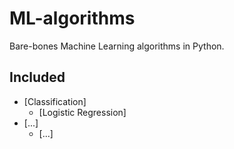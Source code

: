 # ML-algorithms

Bare-bones Machine Learning algorithms in Python.

## Included
- [Classification]
  * [Logistic Regression]
- [...]
  * [...]
